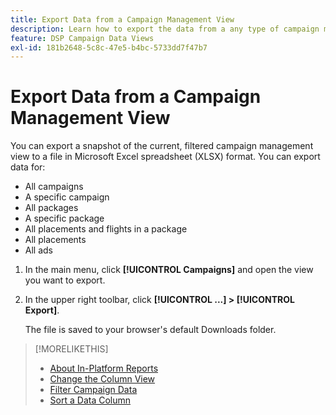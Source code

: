 ```yaml
---
title: Export Data from a Campaign Management View
description: Learn how to export the data from a any type of campaign management view to a spreadsheet file.
feature: DSP Campaign Data Views
exl-id: 181b2648-5c8c-47e5-b4bc-5733dd7f47b7
---
```

# Export Data from a Campaign Management View

You can export a snapshot of the current, filtered campaign management view to a file in Microsoft Excel spreadsheet (XLSX) format. You can export data for:

* All campaigns
* A specific campaign
* All packages
* A specific package
* All placements and flights in a package
* All placements
* All ads

1. In the main menu, click **[!UICONTROL Campaigns]** and open the view you want to export.

1. In the upper right toolbar, click  **[!UICONTROL ...] > [!UICONTROL Export]**.

     The file is saved to your browser's default Downloads folder.

>[!MORELIKETHIS]
>
>* [About In-Platform Reports](campaign-reports-about.md)
>* [Change the Column View](column-view-change.md)
>* [Filter Campaign Data](campaign-data-filter.md)
>* [Sort a Data Column](campaign-data-sort.md)
